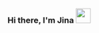 ### Hi there, I'm Jina <img src="https://raw.githubusercontent.com/MartinHeinz/MartinHeinz/master/wave.gif" width="30px">


<!--
**JinaKim77/JinaKim77** is a ✨ _special_ ✨ repository because its `README.md` (this file) appears on your GitHub profile.

Here are some ideas to get you started:

- 🔭 I’m currently working on ...
- 🌱 I’m currently learning ...
- 👯 I’m looking to collaborate on ...
- 🤔 I’m looking for help with ...
- 💬 Ask me about ...
- 📫 How to reach me: ...
- 😄 Pronouns: ...
- ⚡ Fun fact: ...
-->

<!--
- 🎓 Recently completed my BSc (Honours) in Computing in Software Development degree

 🌱 I’m currently learning all the best React and SQL practices 


![Jina's GitHub stats](https://github-readme-stats.vercel.app/api?username=JinaKim77&show_icons=true&theme=radical&count_private=true)



[<img align="left" alt="JinaKim77 | LinkedIn" width="100px" src="https://cdn4.iconfinder.com/data/icons/flat-brand-logo-2/512/linkedin-256.png" />][LinkedIn]

[LinkedIn]: https://www.linkedin.com/in/jina-kim-software-development/

-->

